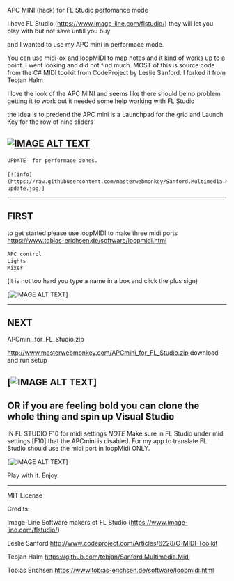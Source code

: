 APC MINI (hack) for FL Studio perfomance mode 

I have FL Studio (https://www.image-line.com/flstudio/) 
they will let you play with but not save untill you buy

and I wanted to use my APC mini in performace mode.

You can use midi-ox and loopMIDI to map notes and it kind of works up to a point.
I went looking and did not find much.  MOST of this is source code from the C# MIDI toolkit from 
CodeProject by Leslie Sanford.  I forked it from Tebjan Halm  


I love the look of the APC MINI and seems like there should be no problem getting it to work 
but it needed some help working with FL Studio

the Idea is to predend the APC mini is a Launchpad for the grid and 
Launch Key for the row of nine sliders

[![IMAGE ALT TEXT](http://img.youtube.com/vi/QSCpdkFN_jU/0.jpg)](https://www.youtube.com/watch?v=QSCpdkFN_jU "Demo Clip")
--------------------------------------------------------------------------------------------------------
    UPDATE  for performace zones.
    
    [![info](https://raw.githubusercontent.com/masterwebmonkey/Sanford.Multimedia.Midi/master/APCmini-update.jpg)]

--------------------------------------------------------------------------------------------------------
FIRST
--------------------------------------------------------------------------------------------------------
 to get started please use loopMIDI to make three midi ports
 https://www.tobias-erichsen.de/software/loopmidi.html

    APC control
    Lights
    Mixer

(it is not too hard you type a name in a box and click the plus sign)

[![IMAGE ALT TEXT](http://masterwebmonkey.com/loopmidi.jpg)]

--------------------------------------------------------------------------------------------------------
NEXT
--------------------------------------------------------------------------------------------------------
 APCmini_for_FL_Studio.zip

 http://www.masterwebmonkey.com/APCmini_for_FL_Studio.zip
 download and run setup

[![IMAGE ALT TEXT](http://masterwebmonkey.com/myprog.gif)]
--------------------------------------------------------------------------------------------------------
 OR if you are feeling bold you can clone the whole thing and spin up Visual Studio
--------------------------------------------------------------------------------------------------------


IN FL STUDIO 
F10 for midi settings 
*NOTE*
Make sure in FL Studio under midi settings [F10] that the APCmini is disabled. 
For my app to translate FL Studio should use the midi port in loopMidi ONLY.

[![IMAGE ALT TEXT](http://masterwebmonkey.com/fl_midi.jpg)]




Play with it. Enjoy.

---------------------------------------------------------------------------------------------------------
MIT License

Credits:

Image-Line Software makers of FL Studio
(https://www.image-line.com/flstudio/) 

Leslie Sanford
http://www.codeproject.com/Articles/6228/C-MIDI-Toolkit

Tebjan Halm
https://github.com/tebjan/Sanford.Multimedia.Midi

Tobias Erichsen
https://www.tobias-erichsen.de/software/loopmidi.html
